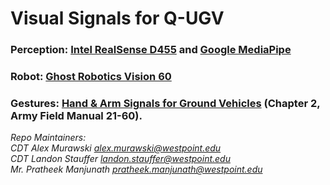 # Visual Signals for Q-UGV
### Perception: [Intel RealSense D455](https://www.intelrealsense.com/depth-camera-d455f/) and [Google MediaPipe](https://developers.google.com/mediapipe)

### Robot: [Ghost Robotics Vision 60](https://www.ghostrobotics.io/vision-60)

### Gestures: [Hand & Arm Signals for Ground Vehicles](https://armypubs.army.mil/epubs/DR_pubs/DR_a/pdf/web/ARN2747_TC%203-21x60%20FINAL%20WEB.pdf) (Chapter 2, Army Field Manual 21-60).

*Repo Maintainers:<br>
CDT Alex Murawski
alex.murawski@westpoint.edu<br>
CDT Landon Stauffer
landon.stauffer@westpoint.edu<br>
Mr. Pratheek Manjunath
pratheek.manjunath@westpoint.edu*
